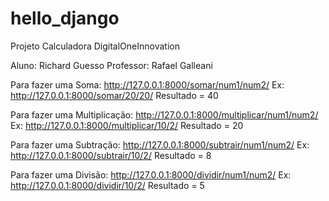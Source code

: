 ﻿
# hello_django﻿
Projeto Calculadora DigitalOneInnovation

Aluno: Richard Guesso
Professor: Rafael Galleani



Para fazer uma Soma:
http://127.0.0.1:8000/somar/num1/num2/
Ex: http://127.0.0.1:8000/somar/20/20/
Resultado = 40


Para fazer uma Multiplicação:
http://127.0.0.1:8000/multiplicar/num1/num2/
Ex: http://127.0.0.1:8000/multiplicar/10/2/
Resultado = 20


Para fazer uma Subtração:
http://127.0.0.1:8000/subtrair/num1/num2/
Ex: http://127.0.0.1:8000/subtrair/10/2/
Resultado = 8


Para fazer uma Divisão:
http://127.0.0.1:8000/dividir/num1/num2/
Ex: http://127.0.0.1:8000/dividir/10/2/
Resultado = 5
